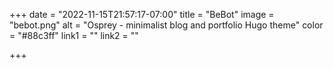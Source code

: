 +++
date = "2022-11-15T21:57:17-07:00"
title = "BeBot"
image = "bebot.png"
alt = "Osprey - minimalist blog and portfolio Hugo theme"
color = "#88c3ff"
link1 = ""
link2 = ""

+++
